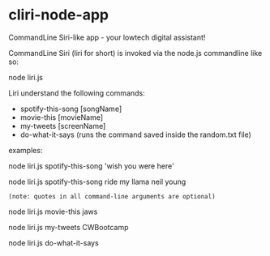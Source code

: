 # cliri-node-app
CommandLine Siri-like app - your lowtech digital assistant!

CommandLine Siri (liri for short) is invoked via the node.js commandline like so:

 node liri.js <command> <arguments>

Liri understand the following commands:

* spotify-this-song [songName]
* movie-this [movieName]
* my-tweets [screenName]
* do-what-it-says
    (runs the command saved inside the random.txt file)

examples:

node liri.js spotify-this-song 'wish you were here'

node liri.js spotify-this-song ride my llama neil young

    (note: quotes in all command-line arguments are optional)

node liri.js movie-this jaws

node liri.js my-tweets CWBootcamp

node liri.js do-what-it-says
